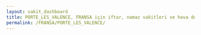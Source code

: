 ```yaml
---
layout: vakit_dashboard
title: PORTE_LES_VALENCE, FRANSA için iftar, namaz vakitleri ve hava durumu - ilçe/eyalet seç
permalink: /FRANSA/PORTE_LES_VALENCE/
---
```


<script type="text/javascript">
  var GLOBAL_COUNTRY = 'FRANSA';
  var GLOBAL_CITY = 'PORTE_LES_VALENCE';
  var GLOBAL_STATE = '';
  var lat = 72;
  var lon = 21;
</script>
